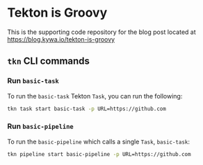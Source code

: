 # Tekton is Groovy

This is the supporting code repository for the blog post located at https://blog.kywa.io/tekton-is-groovy

## `tkn` CLI commands

### Run `basic-task`
To run the `basic-task` Tekton `Task`, you can run the following:

```sh
tkn task start basic-task -p URL=https://github.com
```

### Run `basic-pipeline`
To run the `basic-pipeline` which calls a single `Task`, `basic-task`:

```sh
tkn pipeline start basic-pipeline -p URL=https://github.com
```
